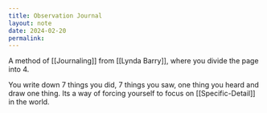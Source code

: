 ```yaml
---
title: Observation Journal
layout: note
date: 2024-02-20
permalink:
---
```


A method of [[Journaling]] from [[Lynda Barry]], where you divide the page into 4.

You write down 7 things you did, 7 things you saw,  one thing you heard and draw one thing. Its a way of forcing yourself to focus on [[Specific-Detail]] in the world.